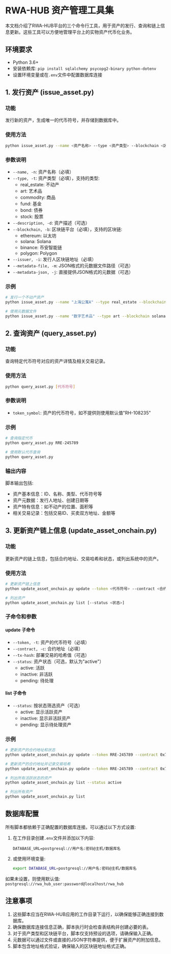 # RWA-HUB 资产管理工具集

本文档介绍了RWA-HUB平台的三个命令行工具，用于资产的发行、查询和链上信息更新。这些工具可以方便地管理平台上的实物资产代币化业务。

## 环境要求

- Python 3.6+
- 安装依赖库: `pip install sqlalchemy psycopg2-binary python-dotenv`
- 设置环境变量或在`.env`文件中配置数据库连接

## 1. 发行资产 (issue_asset.py)

### 功能
发行新的资产，生成唯一的代币符号，并存储到数据库中。

### 使用方法
```bash
python issue_asset.py --name <资产名称> --type <资产类型> --blockchain <区块链> --issuer <发行人地址> [选项]
```

### 参数说明
- `--name, -n`: 资产名称（必填）
- `--type, -t`: 资产类型（必填），支持的类型:
  - real_estate: 不动产
  - art: 艺术品
  - commodity: 商品
  - fund: 基金
  - bond: 债券
  - stock: 股票
- `--description, -d`: 资产描述（可选）
- `--blockchain, -b`: 区块链平台（必填），支持的区块链:
  - ethereum: 以太坊
  - solana: Solana
  - binance: 币安智能链
  - polygon: Polygon
- `--issuer, -i`: 发行人区块链地址（必填）
- `--metadata-file, -m`: JSON格式的元数据文件路径（可选）
- `--metadata-json, -j`: 直接提供JSON格式的元数据（可选）

### 示例
```bash
# 发行一个不动产资产
python issue_asset.py --name "上海公寓A" --type real_estate --blockchain ethereum --issuer 0x123456789abcdef --description "位于上海市中心的高档公寓"

# 使用元数据文件
python issue_asset.py --name "数字艺术品" --type art --blockchain solana --issuer DL55SriT5kP57hVdLPGsHpYbg9BnJfXXXXXXXXX --metadata-file metadata.json
```

## 2. 查询资产 (query_asset.py)

### 功能
查询特定代币符号对应的资产详情及相关交易记录。

### 使用方法
```bash
python query_asset.py [代币符号]
```

### 参数说明
- `token_symbol`: 资产的代币符号，如不提供则使用默认值"RH-108235"

### 示例
```bash
# 查询指定代币
python query_asset.py RRE-245789

# 使用默认代币查询
python query_asset.py
```

### 输出内容
脚本输出包括:
- 资产基本信息：ID、名称、类型、代币符号等
- 资产元数据：发行人地址、创建日期等
- 资产特有信息：如不动产的位置、面积等
- 相关交易记录：包括交易ID、买卖双方地址、金额等

## 3. 更新资产链上信息 (update_asset_onchain.py)

### 功能
更新资产的链上信息，包括合约地址、交易哈希和状态，或列出系统中的资产。

### 使用方法
```bash
# 更新资产链上信息
python update_asset_onchain.py update --token <代币符号> --contract <合约地址> [选项]

# 列出资产
python update_asset_onchain.py list [--status <状态>]
```

### 子命令和参数

#### update 子命令
- `--token, -t`: 资产的代币符号（必填）
- `--contract, -c`: 合约地址（必填）
- `--tx-hash`: 部署交易的哈希值（可选）
- `--status`: 资产状态（可选，默认为"active"）
  - active: 活跃
  - inactive: 非活跃
  - pending: 待处理

#### list 子命令
- `--status`: 按状态筛选资产（可选）
  - active: 显示活跃资产
  - inactive: 显示非活跃资产
  - pending: 显示待处理资产

### 示例
```bash
# 更新资产的合约地址和状态
python update_asset_onchain.py update --token RRE-245789 --contract 0x7c1956dd3108725417631cc6d08dfa9ed92a72b9 --status active

# 更新资产的合约地址并记录交易哈希
python update_asset_onchain.py update --token RRE-245789 --contract 0x7c1956dd3108725417631cc6d08dfa9ed92a72b9 --tx-hash 0x12345...

# 列出所有活跃状态的资产
python update_asset_onchain.py list --status active

# 列出所有资产
python update_asset_onchain.py list
```

## 数据库配置

所有脚本都依赖于正确配置的数据库连接。可以通过以下方式设置:

1. 在工作目录创建`.env`文件并添加以下内容:
   ```
   DATABASE_URL=postgresql://用户名:密码@主机/数据库名
   ```

2. 或使用环境变量:
   ```bash
   export DATABASE_URL=postgresql://用户名:密码@主机/数据库名
   ```

如果未设置，则使用默认值: `postgresql://rwa_hub_user:password@localhost/rwa_hub`

## 注意事项

1. 这些脚本应当在RWA-HUB应用的工作目录下运行，以确保能够正确连接到数据库。
2. 确保数据库连接信息正确，脚本执行时会检查表结构并创建必要的表。
3. 对于资产类型和区块链平台，脚本仅支持预设的选项，请确保输入正确。
4. 元数据可以通过文件或直接的JSON字符串提供，便于扩展资产的附加信息。
5. 脚本包含地址格式验证，确保输入的区块链地址格式正确。 